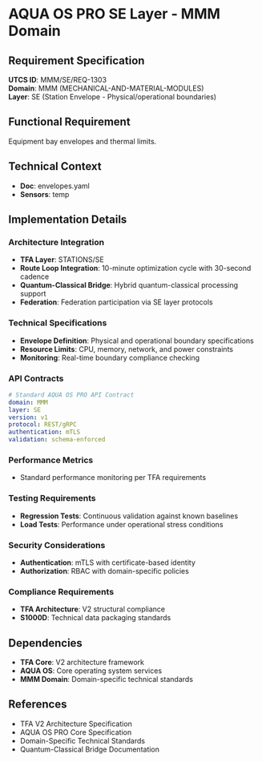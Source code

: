 # AQUA OS PRO SE Layer - MMM Domain

## Requirement Specification

**UTCS ID**: MMM/SE/REQ-1303  
**Domain**: MMM (MECHANICAL-AND-MATERIAL-MODULES)  
**Layer**: SE (Station Envelope - Physical/operational boundaries)  

## Functional Requirement

Equipment bay envelopes and thermal limits.

## Technical Context

- **Doc**: envelopes.yaml
- **Sensors**: temp


## Implementation Details

### Architecture Integration
- **TFA Layer**: STATIONS/SE
- **Route Loop Integration**: 10-minute optimization cycle with 30-second cadence
- **Quantum-Classical Bridge**: Hybrid quantum-classical processing support
- **Federation**: Federation participation via SE layer protocols

### Technical Specifications

- **Envelope Definition**: Physical and operational boundary specifications
- **Resource Limits**: CPU, memory, network, and power constraints
- **Monitoring**: Real-time boundary compliance checking

### API Contracts


```yaml
# Standard AQUA OS PRO API Contract
domain: MMM
layer: SE
version: v1
protocol: REST/gRPC
authentication: mTLS
validation: schema-enforced
```

### Performance Metrics

- Standard performance monitoring per TFA requirements

### Testing Requirements

- **Regression Tests**: Continuous validation against known baselines
- **Load Tests**: Performance under operational stress conditions

### Security Considerations

- **Authentication**: mTLS with certificate-based identity
- **Authorization**: RBAC with domain-specific policies

### Compliance Requirements

- **TFA Architecture**: V2 structural compliance
- **S1000D**: Technical data packaging standards

## Dependencies

- **TFA Core**: V2 architecture framework
- **AQUA OS**: Core operating system services
- **MMM Domain**: Domain-specific technical standards

## References

- TFA V2 Architecture Specification
- AQUA OS PRO Core Specification
- Domain-Specific Technical Standards
- Quantum-Classical Bridge Documentation
